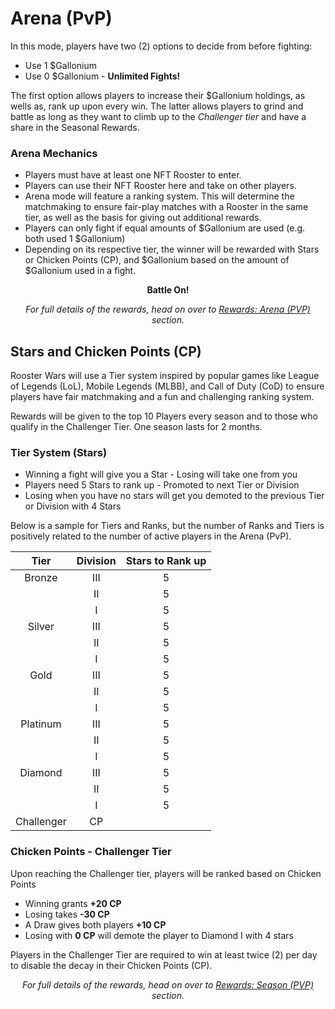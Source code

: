 # **Arena (PvP)**

In this mode, players have two (2) options to decide from before fighting:

- Use 1 $Gallonium
- Use 0 $Gallonium - **Unlimited Fights!**

The first option allows players to increase their $Gallonium holdings, as wells as, rank up upon every win. The latter allows players to grind and battle as long as they want to climb up to the _Challenger tier_ and have a share in the Seasonal Rewards.

### **Arena Mechanics**

- Players must have at least one NFT Rooster to enter.
- Players can use their NFT Rooster here and take on other players.
- Arena mode will feature a ranking system. This will determine the matchmaking to ensure fair-play matches with a Rooster in the same tier, as well as the basis for giving out additional rewards.
- Players can only fight if equal amounts of $Gallonium are used (e.g. both used 1 $Gallonium)
- Depending on its respective tier, the winner will be rewarded with Stars or Chicken Points (CP), and $Gallonium based on the amount of $Gallonium used in a fight.

<center>

**Battle On!**

_For full details of the rewards, head on over to [Rewards: Arena (PVP)](../../game-rewards/reward-arena.md) section._

</center>

## **Stars and Chicken Points (CP)**

Rooster Wars will use a Tier system inspired by popular games like League of Legends (LoL), Mobile Legends (MLBB), and Call of Duty (CoD) to ensure players have fair matchmaking and a fun and challenging ranking system.

Rewards will be given to the top 10 Players every season and to those who qualify in the Challenger Tier. One season lasts for 2 months.

### **Tier System (Stars)**

- Winning a fight will give you a Star - Losing will take one from you
- Players need 5 Stars to rank up - Promoted to next Tier or Division
- Losing when you have no stars will get you demoted to the previous Tier or Division with 4 Stars

Below is a sample for Tiers and Ranks, but the number of Ranks and Tiers is positively related to the number of active players in the Arena (PvP).

<center>

|  **Tier**  | **Division** | **Stars to Rank up** |
| :--------: | :----------: | :------------------: |
|   Bronze   |     III      |          5           |
|            |      II      |          5           |
|            |      I       |          5           |
|   Silver   |     III      |          5           |
|            |      II      |          5           |
|            |      I       |          5           |
|    Gold    |     III      |          5           |
|            |      II      |          5           |
|            |      I       |          5           |
|  Platinum  |     III      |          5           |
|            |      II      |          5           |
|            |      I       |          5           |
|  Diamond   |     III      |          5           |
|            |      II      |          5           |
|            |      I       |          5           |
| Challenger |      CP      |                      |

</center>

### **Chicken Points - Challenger Tier**

Upon reaching the Challenger tier, players will be ranked based on Chicken Points

- Winning grants **+20 CP**
- Losing takes **-30 CP**
- A Draw gives both players **+10 CP**
- Losing with **0 CP** will demote the player to Diamond I with 4 stars

Players in the Challenger Tier are required to win at least twice (2) per day to disable the decay in their Chicken Points (CP).

<center>

_For full details of the rewards, head on over to [Rewards: Season (PVP)](../../game-rewards/reward-season.md) section._

</center>
